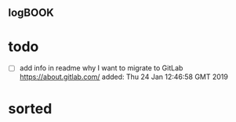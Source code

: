 logBOOK
---


# todo


* [ ] add info in readme why I want to migrate to GitLab
https://about.gitlab.com/
added: Thu 24 Jan 12:46:58 GMT 2019




# sorted



